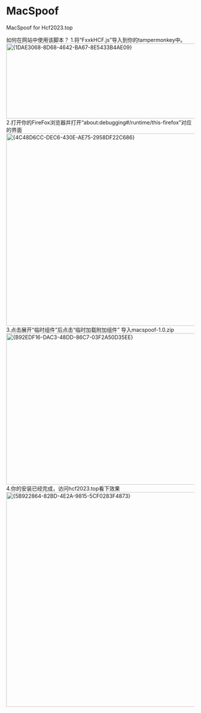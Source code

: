 # MacSpoof
MacSpoof for Hcf2023.top

如何在网站中使用该脚本？
1.将“FxxkHCF.js”导入到你的tampermonkey中。
<img width="1293" height="201" alt="{1DAE3068-8D68-4642-BA67-8E5433B4AE09}" src="https://github.com/user-attachments/assets/38f8b986-9bfa-4a78-bcba-05dc6c1d0e83" />
2.打开你的FireFox浏览器并打开“about:debugging#/runtime/this-firefox”对应的界面
<img width="757" height="515" alt="{4C48D6CC-DEC6-430E-AE75-2958DF22C686}" src="https://github.com/user-attachments/assets/b12751e4-6c9a-4318-8c33-4189cd4f28bc" />
3.点击展开“临时组件”后点击“临时加载附加组件” 导入macspoof-1.0.zip
<img width="694" height="405" alt="{B92EDF16-DAC3-48DD-86C7-03F2A50D35EE}" src="https://github.com/user-attachments/assets/6a22d303-160b-4ce3-a82b-58b42b68b292" />
4.你的安装已经完成，访问hcf2023.top看下效果
<img width="937" height="575" alt="{5B922864-82BD-4E2A-9815-5CF0283F4873}" src="https://github.com/user-attachments/assets/f9df2737-655c-4185-845e-a3105e7fb798" />

